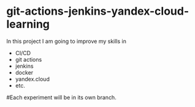 # git-actions-jenkins-yandex-cloud-learning
In this project I am going to improve my skills in 
- CI/CD
- git actions
- jenkins
- docker
- yandex.cloud
- etc.

#Each experiment will be in its own branch.
